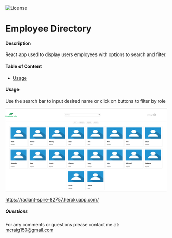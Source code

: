 

![License](https://img.shields.io/github/license/Mcraig150/employee-viewer)

# Employee Directory




#### Description
React app used to display users employees with options to search and filter.


#### Table of Content

- [Usage](#Usage)




#### Usage
Use the search bar to input desired name or click on buttons to filter by role

![Picture](public/readme.PNG)


https://radiant-spire-82757.herokuapp.com/

##### Questions

For any comments or questions please contact me at: mcraig150@gmail.com
